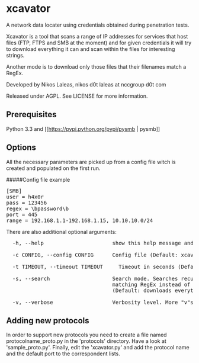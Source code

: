 xcavator
========
A network data locater using credentials obtained during penetration tests.

Xcavator is a tool that scans a range of IP addresses for services that host files (FTP, FTPS and SMB at the moment) and for
given credentials it will try to download everything it can and scan within the files for interesting strings.

Another mode is to download only those files that their filenames match a RegEx.

Developed by Nikos Laleas, nikos d0t laleas at nccgroup d0t com

Released under AGPL. See LICENSE for more information.

Prerequisites
-------------
Python 3.3 and [[https://pypi.python.org/pypi/pysmb | pysmb]]

Options
-------
All the necessary parameters are picked up from a config file witch is created and populated on the first run.

#####Config file example
<pre>
[SMB]
user = h4x0r
pass = 123456
regex = \bpassword\b
port = 445
range = 192.168.1.1-192.168.1.15, 10.10.10.0/24
</pre>

There are also additional optional arguments:

<pre>
  -h, --help                      show this help message and exit
  
  -c CONFIG, --config CONFIG      Config file (Default: xcavator.conf)
  
  -t TIMEOUT, --timeout TIMEOUT		Timeout in seconds (Default: 2s)
  
  -s, --search                    Search mode. Searches recursively for filenames
                                  matching RegEx instead of downloading everything
                                  (Default: downloads everything and scans for strings)
                                  
  -v, --verbose                   Verbosity level. More "v"s, more detail. (Default: Prints basic info)
</pre>

Adding new protocols
--------------------
In order to support new protocols you need to create a file named protocolname_proto.py in the 'protocols' directory. Have a look at 'sample_proto.py'.
Finally, edit the 'xcavator.py' and add the protocol name and the default port to the correspondent lists.
